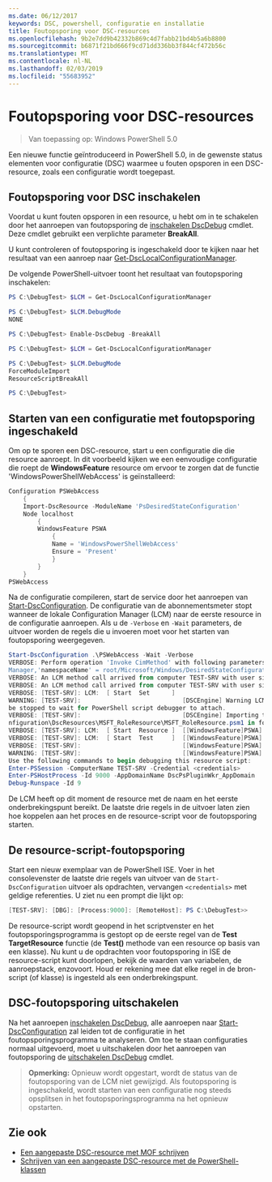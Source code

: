 ```yaml
---
ms.date: 06/12/2017
keywords: DSC, powershell, configuratie en installatie
title: Foutopsporing voor DSC-resources
ms.openlocfilehash: 9b2e7dd9b42332b869c4d7fabb21bd4b5a6b8800
ms.sourcegitcommit: b6871f21bd666f9cd71dd336bb3f844cf472b56c
ms.translationtype: MT
ms.contentlocale: nl-NL
ms.lasthandoff: 02/03/2019
ms.locfileid: "55683952"
---
```

# <a name="debugging-dsc-resources"></a>Foutopsporing voor DSC-resources

> Van toepassing op: Windows PowerShell 5.0

Een nieuwe functie geïntroduceerd in PowerShell 5.0, in de gewenste status elementen voor configuratie (DSC) waarmee u fouten opsporen in een DSC-resource, zoals een configuratie wordt toegepast.

## <a name="enabling-dsc-debugging"></a>Foutopsporing voor DSC inschakelen
Voordat u kunt fouten opsporen in een resource, u hebt om in te schakelen door het aanroepen van foutopsporing de [inschakelen DscDebug](/powershell/module/PSDesiredStateConfiguration/Enable-DscDebug) cmdlet.
Deze cmdlet gebruikt een verplichte parameter **BreakAll**.

U kunt controleren of foutopsporing is ingeschakeld door te kijken naar het resultaat van een aanroep naar [Get-DscLocalConfigurationManager](/powershell/module/PSDesiredStateConfiguration/Get-DscLocalConfigurationManager).

De volgende PowerShell-uitvoer toont het resultaat van foutopsporing inschakelen:


```powershell
PS C:\DebugTest> $LCM = Get-DscLocalConfigurationManager

PS C:\DebugTest> $LCM.DebugMode
NONE

PS C:\DebugTest> Enable-DscDebug -BreakAll

PS C:\DebugTest> $LCM = Get-DscLocalConfigurationManager

PS C:\DebugTest> $LCM.DebugMode
ForceModuleImport
ResourceScriptBreakAll

PS C:\DebugTest>
```


## <a name="starting-a-configuration-with-debug-enabled"></a>Starten van een configuratie met foutopsporing ingeschakeld
Om op te sporen een DSC-resource, start u een configuratie die die resource aanroept.
In dit voorbeeld kijken we een eenvoudige configuratie die roept de **WindowsFeature** resource om ervoor te zorgen dat de functie 'WindowsPowerShellWebAccess' is geïnstalleerd:

```powershell
Configuration PSWebAccess
    {
    Import-DscResource -ModuleName 'PsDesiredStateConfiguration'
    Node localhost
        {
        WindowsFeature PSWA
            {
            Name = 'WindowsPowerShellWebAccess'
            Ensure = 'Present'
            }
        }
    }
PSWebAccess
```
Na de configuratie compileren, start de service door het aanroepen van [Start-DscConfiguration](/powershell/module/psdesiredstateconfiguration/start-dscconfiguration).
De configuratie van de abonnementsmeter stopt wanneer de lokale Configuration Manager (LCM) naar de eerste resource in de configuratie aanroepen.
Als u de `-Verbose` en `-Wait` parameters, de uitvoer worden de regels die u invoeren moet voor het starten van foutopsporing weergegeven.

```powershell
Start-DscConfiguration .\PSWebAccess -Wait -Verbose
VERBOSE: Perform operation 'Invoke CimMethod' with following parameters, ''methodName' = SendConfigurationApply,'className' = MSFT_DSCLocalConfiguration
Manager,'namespaceName' = root/Microsoft/Windows/DesiredStateConfiguration'.
VERBOSE: An LCM method call arrived from computer TEST-SRV with user sid S-1-5-21-2127521184-1604012920-1887927527-108583.
VERBOSE: An LCM method call arrived from computer TEST-SRV with user sid S-1-5-21-2127521184-1604012920-1887927527-108583.
VERBOSE: [TEST-SRV]: LCM:  [ Start  Set      ]
WARNING: [TEST-SRV]:                            [DSCEngine] Warning LCM is in Debug 'ResourceScriptBreakAll' mode.  Resource script processing will
be stopped to wait for PowerShell script debugger to attach.
VERBOSE: [TEST-SRV]:                            [DSCEngine] Importing the module C:\WINDOWS\system32\WindowsPowerShell\v1.0\Modules\PSDesiredStateCo
nfiguration\DscResources\MSFT_RoleResource\MSFT_RoleResource.psm1 in force mode.
VERBOSE: [TEST-SRV]: LCM:  [ Start  Resource ]  [[WindowsFeature]PSWA]
VERBOSE: [TEST-SRV]: LCM:  [ Start  Test     ]  [[WindowsFeature]PSWA]
VERBOSE: [TEST-SRV]:                            [[WindowsFeature]PSWA] Importing the module MSFT_RoleResource in force mode.
WARNING: [TEST-SRV]:                            [[WindowsFeature]PSWA] Resource is waiting for PowerShell script debugger to attach.
Use the following commands to begin debugging this resource script:
Enter-PSSession -ComputerName TEST-SRV -Credential <credentials>
Enter-PSHostProcess -Id 9000 -AppDomainName DscPsPluginWkr_AppDomain
Debug-Runspace -Id 9
```
De LCM heeft op dit moment de resource met de naam en het eerste onderbrekingspunt bereikt.
De laatste drie regels in de uitvoer laten zien hoe koppelen aan het proces en de resource-script voor de foutopsporing starten.

## <a name="debugging-the-resource-script"></a>De resource-script-foutopsporing

Start een nieuw exemplaar van de PowerShell ISE.
Voer in het consolevenster de laatste drie regels van uitvoer van de `Start-DscConfiguration` uitvoer als opdrachten, vervangen `<credentials>` met geldige referenties.
U ziet nu een prompt die lijkt op:

```powershell
[TEST-SRV]: [DBG]: [Process:9000]: [RemoteHost]: PS C:\DebugTest>>
```

De resource-script wordt geopend in het scriptvenster en het foutopsporingsprogramma is gestopt op de eerste regel van de **Test TargetResource** functie (de **Test()** methode van een resource op basis van een klasse).
Nu kunt u de opdrachten voor foutopsporing in ISE de resource-script kunt doorlopen, bekijk de waarden van variabelen, de aanroepstack, enzovoort. Houd er rekening mee dat elke regel in de bron-script (of klasse) is ingesteld als een onderbrekingspunt.

## <a name="disabling-dsc-debugging"></a>DSC-foutopsporing uitschakelen

Na het aanroepen [inschakelen DscDebug](/powershell/module/PSDesiredStateConfiguration/Enable-DscDebug), alle aanroepen naar [Start-DscConfiguration](/powershell/module/psdesiredstateconfiguration/start-dscconfiguration) zal leiden tot de configuratie in het foutopsporingsprogramma te analyseren. Om toe te staan configuraties normaal uitgevoerd, moet u uitschakelen door het aanroepen van foutopsporing de [uitschakelen DscDebug](/powershell/module/PSDesiredStateConfiguration/Disable-DscDebug) cmdlet.

>**Opmerking:** Opnieuw wordt opgestart, wordt de status van de foutopsporing van de LCM niet gewijzigd. Als foutopsporing is ingeschakeld, wordt starten van een configuratie nog steeds opsplitsen in het foutopsporingsprogramma na het opnieuw opstarten.

## <a name="see-also"></a>Zie ook

- [Een aangepaste DSC-resource met MOF schrijven](../resources/authoringResourceMOF.md)
- [Schrijven van een aangepaste DSC-resource met de PowerShell-klassen](../resources/authoringResourceClass.md)
